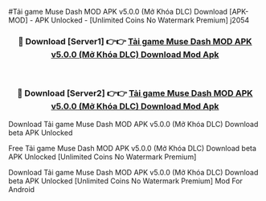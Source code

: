 #Tải game Muse Dash MOD APK v5.0.0 (Mở Khóa DLC) Download [APK-MOD] - APK Unlocked - [Unlimited Coins No Watermark Premium] j2054



<div align="center">

<h3>🔴 Download [Server1] 👉👉 <a href="https://momento.my/?title=Tải_game_Muse_Dash_MOD_APK_v5.0.0_(Mở_Khóa_DLC)_Download">Tải game Muse Dash MOD APK v5.0.0 (Mở Khóa DLC) Download Mod Apk</a></h3><br>

<h3>🔴 Download [Server2] 👉👉 <a href="https://momento.my/?title=Tải_game_Muse_Dash_MOD_APK_v5.0.0_(Mở_Khóa_DLC)_Download">Tải game Muse Dash MOD APK v5.0.0 (Mở Khóa DLC) Download Mod Apk</a></h3>
</div>



Download Tải game Muse Dash MOD APK v5.0.0 (Mở Khóa DLC) Download beta APK Unlocked

Free Tải game Muse Dash MOD APK v5.0.0 (Mở Khóa DLC) Download beta APK Unlocked [Unlimited Coins No Watermark Premium]

Download Tải game Muse Dash MOD APK v5.0.0 (Mở Khóa DLC) Download beta APK Unlocked [Unlimited Coins No Watermark Premium] Mod For Android
